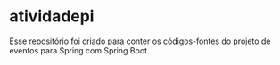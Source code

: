 # atividadepi

Esse repositório foi criado para conter os códigos-fontes do projeto de eventos para Spring com Spring Boot.
